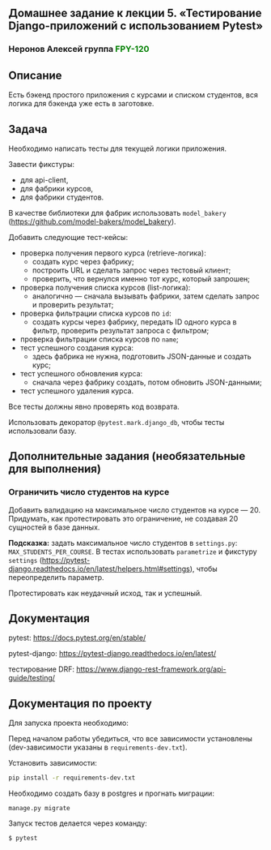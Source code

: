 ## Домашнее задание к лекции 5. «Тестирование Django-приложений с использованием Pytest»

### Неронов Алексей группа <span style="color:green">**FPY-120**</span>


## Описание

Есть бэкенд простого приложения с курсами и списком студентов, вся логика для бэкенда уже есть в заготовке.

## Задача

Необходимо написать тесты для текущей логики приложения.

Завести фикстуры:

- для api-client,
- для фабрики курсов,
- для фабрики студентов.

В качестве библиотеки для фабрик использовать `model_bakery` (https://github.com/model-bakers/model_bakery).

Добавить следующие тест-кейсы:

- проверка получения первого курса (retrieve-логика):
  - создать курс через фабрику;
  - построить URL и сделать запрос через тестовый клиент;
  - проверить, что вернулся именно тот курс, который запрошен;
- проверка получения списка курсов (list-логика):
  - аналогично — сначала вызывать фабрики, затем сделать запрос и проверить результат;
- проверка фильтрации списка курсов по `id`:
  - создать курсы через фабрику, передать ID одного курса в фильтр, проверить результат запроса с фильтром;
- проверка фильтрации списка курсов по `name`;
- тест успешного создания курса:
  - здесь фабрика не нужна, подготовить JSON-данные и создать курс;
- тест успешного обновления курса:
  - сначала через фабрику создать, потом обновить JSON-данными;
- тест успешного удаления курса.

Все тесты должны явно проверять код возврата.

Использовать декоратор `@pytest.mark.django_db`, чтобы тесты использовали базу.

## Дополнительные задания (необязательные для выполнения)

### Ограничить число студентов на курсе

Добавить валидацию на максимальное число студентов на курсе — 20.
Придумать, как протестировать это ограничение, не создавая 20 сущностей в базе данных.

**Подсказка:** задать максимальное число студентов в `settings.py`: `MAX_STUDENTS_PER_COURSE`.
В тестах использовать `parametrize` и фикстуру `settings` (https://pytest-django.readthedocs.io/en/latest/helpers.html#settings),
чтобы переопределить параметр.

Протестировать как неудачный исход, так и успешный.

## Документация

pytest: https://docs.pytest.org/en/stable/

pytest-django: https://pytest-django.readthedocs.io/en/latest/

тестирование DRF: https://www.django-rest-framework.org/api-guide/testing/

## Документация по проекту

Для запуска проекта необходимо:

Перед началом работы убедиться, что все зависимости установлены (dev-зависимости указаны в `requirements-dev.txt`).

Установить зависимости:

```bash
pip install -r requirements-dev.txt
```

Необходимо создать базу в postgres и прогнать миграции:

```base
manage.py migrate
```

Запуск тестов делается через команду:

```
$ pytest
```
